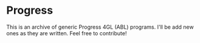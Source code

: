 Progress
========

This is an archive of generic Progress 4GL (ABL) programs.
I'll be add new ones as they are written.
Feel free to contribute!
